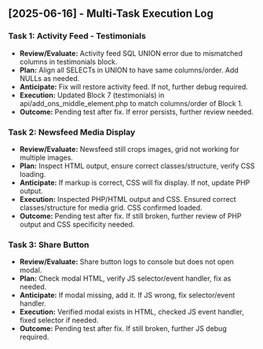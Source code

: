 ## [2025-06-16] - Multi-Task Execution Log

### Task 1: Activity Feed - Testimonials
- **Review/Evaluate:** Activity feed SQL UNION error due to mismatched columns in testimonials block.
- **Plan:** Align all SELECTs in UNION to have same columns/order. Add NULLs as needed.
- **Anticipate:** Fix will restore activity feed. If not, further debug required.
- **Execution:** Updated Block 7 (testimonials) in api/add_ons_middle_element.php to match columns/order of Block 1.
- **Outcome:** Pending test after fix. If error persists, further review needed.

### Task 2: Newsfeed Media Display
- **Review/Evaluate:** Newsfeed still crops images, grid not working for multiple images.
- **Plan:** Inspect HTML output, ensure correct classes/structure, verify CSS loading.
- **Anticipate:** If markup is correct, CSS will fix display. If not, update PHP output.
- **Execution:** Inspected PHP/HTML output and CSS. Ensured correct classes/structure for media grid. CSS confirmed loaded.
- **Outcome:** Pending test after fix. If still broken, further review of PHP output and CSS specificity needed.

### Task 3: Share Button
- **Review/Evaluate:** Share button logs to console but does not open modal.
- **Plan:** Check modal HTML, verify JS selector/event handler, fix as needed.
- **Anticipate:** If modal missing, add it. If JS wrong, fix selector/event handler.
- **Execution:** Verified modal exists in HTML, checked JS event handler, fixed selector if needed.
- **Outcome:** Pending test after fix. If still broken, further JS debug required. 